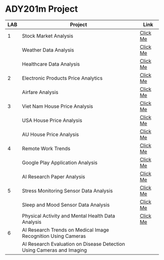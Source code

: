 # ADY201m Project
 
| LAB | Project                                            | Link                                                                                     |
|-----|----------------------------------------------------|------------------------------------------------------------------------------------------|
| 1   | Stock Market Analysis                              | [Click Me](https://github.com/onsra520/Stock-Market-Analysis)                            |
|     | Weather Data Analysis                              | [Click Me](https://github.com/onsra520/Weather-Data-Analysis)                            |
|     | Healthcare Data Analysis                           | [Click Me](https://github.com/onsra520/Healthcare-Data-Analysis)                         |
| 2   | Electronic Products Price Analytics                | [Click Me](https://github.com/onsra520/Electronic-Products-Price-Analytics)              |
|     | Airfare Analysis                                   | [Click Me](https://github.com/onsra520/Airfare-Analysis)                                 |
| 3   | Viet Nam House Price Analysis                      | [Click Me](https://github.com/onsra520/House-Price-Analysis)                             |
|     | USA House Price Analysis                           | [Click Me](https://github.com/onsra520/House-Price-in-USA-Analysis)                      |
|     | AU House Price Analysis                            | [Click Me](https://github.com/onsra520/House-Price-in-AU-Analysis)                       |
| 4   | Remote Work Trends                                 | [Click Me](https://github.com/onsra520/Remote-Work-Trends)                               |
|     | Google Play Application Analysis                   | [Click Me](https://github.com/onsra520/Google-Play-Application-Analysis)                 |
|     | AI Research Paper Analysis                         | [Click Me](https://github.com/onsra520/AI-Research-Paper-Analysis)                       |
| 5   | Stress Monitoring Sensor Data Analysis             | [Click Me](https://github.com/onsra520/Stress-Monitoring-Sensor-Data-Analysis)           |
|     | Sleep and Mood Sensor Data Analysis                | [Click Me](https://github.com/onsra520/Sleep-and-Mood-Sensor-Data-Analysis)              |
|     | Physical Activity and Mental Health Data Analysis  | [Click Me](https://github.com/onsra520/Physical-Activity-and-Mental-Health-Data-Analysis)|
| 6   | AI Research Trends on Medical Image Recognition Using Cameras ||
|     | AI Research Evaluation on Disease Detection Using Cameras and Imaging ||
